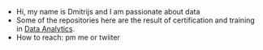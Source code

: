 -  Hi, my name is Dmitrijs and I am passionate about data
-  Some of the repositories here are the result of certification and training in [Data Analytics](https://github.com/dgizdevans/dgizdevans/blob/main/edu.md).  
-  How to reach: pm me or twiiter
